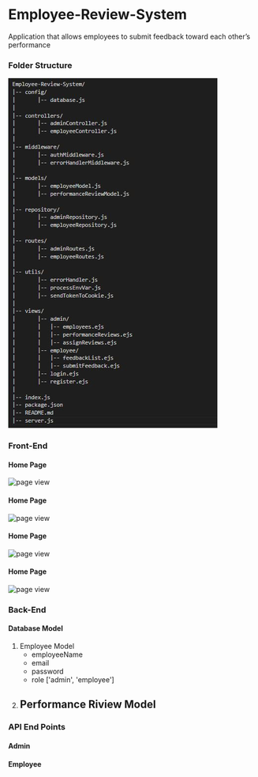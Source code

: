 # Employee-Review-System
Application that allows employees to submit feedback toward each other’s performance

### Folder Structure 

![Folder Structure](./public/images/FolderStructure.JPG)

### Front-End
#### Home Page
![ page view](./public/images/)

#### Home Page
![ page view](./public/images/)

#### Home Page
![ page view](./public/images/)

#### Home Page
![ page view](./public/images/)


### Back-End

#### Database Model

1. Employee Model
    - employeeName
    - email
    - password
    - role ['admin', 'employee']
2. Performance Riview Model
    - 

### API End Points

#### Admin 

#### Employee